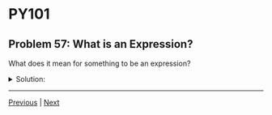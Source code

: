 # PY101
## Problem 57: What is an Expression?

What does it mean for something to be an expression?

<details>
<summary>Solution:</summary>

An expression is any piece of code that Python can evaluate to produce a value. When Python runs an expression, it results in a single value.

Examples of expressions:
```python
5 + 3                    # Evaluates to 8
"hello".upper()          # Evaluates to "HELLO"
x > 10                   # Evaluates to True or False
[1, 2, 3]               # Evaluates to a list
len([1, 2, 3])          # Evaluates to 3
x if x > 0 else -x      # Ternary expression, evaluates to a value
```

</details>

---

[Previous](056.md) | [Next](058.md)

